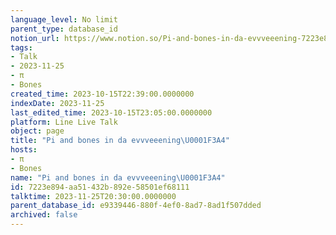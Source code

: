 ```yaml
---
language_level: No limit
parent_type: database_id
notion_url: https://www.notion.so/Pi-and-bones-in-da-evvveeening-7223e894aa51432b892e58501ef68111
tags:
- Talk
- 2023-11-25
- π
- Bones
created_time: 2023-10-15T22:39:00.0000000
indexDate: 2023-11-25
last_edited_time: 2023-10-15T23:05:00.0000000
platform: Line Live Talk
object: page
title: "Pi and bones in da evvveeening\U0001F3A4"
hosts:
- π
- Bones
name: "Pi and bones in da evvveeening\U0001F3A4"
id: 7223e894-aa51-432b-892e-58501ef68111
talktime: 2023-11-25T20:30:00.0000000
parent_database_id: e9339446-880f-4ef0-8ad7-8ad1f507dded
archived: false
---
```



   
   
   
   

   
























